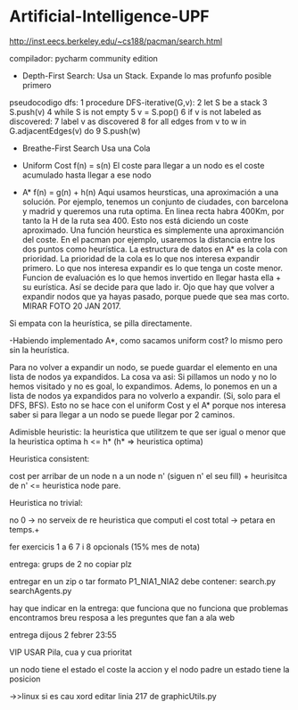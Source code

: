 # Artificial-Intelligence-UPF

http://inst.eecs.berkeley.edu/~cs188/pacman/search.html

compilador: pycharm community edition

- Depth-First Search: 
Usa un Stack. Expande lo mas profunfo posible primero

pseudocodigo dfs:
1  procedure DFS-iterative(G,v):
2      let S be a stack
3      S.push(v)
4      while S is not empty
5          v = S.pop()
6          if v is not labeled as discovered:
7              label v as discovered
8              for all edges from v to w in G.adjacentEdges(v) do
9                  S.push(w)

- Breathe-First Search
Usa una Cola

- Uniform Cost
f(n) = s(n)
El coste para llegar a un nodo es el coste acumulado hasta llegar a ese nodo

- A*
f(n) = g(n) + h(n)
Aqui usamos heursticas, una aproximación a una solución. Por ejemplo, tenemos un conjunto de ciudades, con barcelona y madrid y queremos una ruta optima. En linea recta habra 400Km, por tanto la H de la ruta sea 400. Esto nos está diciendo un coste aproximado. Una función heurstica es simplemente una aproximanción del coste. En el pacman por ejemplo, usaremos la distancia entre los dos puntos como heurística.
La estructura de datos en A* es la cola con prioridad. La prioridad de la cola es lo que nos interesa expandir primero. Lo que nos interesa expandir es lo que tenga un coste menor. 
Funcion de evaluación es lo que hemos invertido en llegar hasta ella + su eurística. Así se decide para que lado ir. Ojo que hay que volver a expandir nodos que ya hayas pasado, porque puede que sea mas corto. MIRAR FOTO 20 JAN 2017.

Si empata con la heurística, se pilla directamente. 

-Habiendo implementado A*, como sacamos uniform cost? lo mismo pero sin la heurística.

Para no volver a expandir un nodo, se puede guardar el elemento en una lista de nodos ya expandidos. La cosa va asi: Si pillamos un nodo y no lo hemos visitado y no es goal, lo expandimos. Adems, lo ponemos en un a lista de nodos ya expandidos para no volverlo a expandir. (Si, solo para el DFS, BFS). Esto no se hace con el uniform Cost y el A* porque nos interesa saber si para llegar a un nodo se puede llegar por 2 caminos.


Adimisble heuristic:
la heuristica que utilitzem te que ser igual o menor que la heuristica optima
h <= h* (h* => heuristica optima)

Heuristica consistent:

cost per arribar de un node n a un node n' (siguen n' el seu fill) + heurisitca de n' <= heuristica node pare.

Heuristica no trivial:

no 0 -> no serveix de re
heuristica que computi el cost total -> petara en temps.+


fer exercicis 1 a 6
7 i 8 opcionals (15% mes de nota)


entrega:
grups de 2
no copiar plz

entregar en un zip o tar formato P1_NIA1_NIA2
debe contener:
search.py
searchAgents.py

hay que indicar en la entrega:
que funciona 
que no funciona 
que problemas encontramos
breu resposa a les preguntes que fan a ala web

entrega dijous 2 febrer  23:55


VIP USAR Pila, cua y cua prioritat

un nodo tiene el estado el coste la accion y el nodo padre
un estado tiene la posicion

->>linux si es cau xord editar linia 217 de graphicUtils.py 
